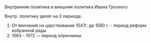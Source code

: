 Внутренняя политика и внешняя политика Ивана Грозного

Внутр. политику делят на 2 периода:
1. От венчания на царствование 1547г. до  1560 г. - период реформ избранной рады 
2. 1563 - 1572 -- период опричнины 